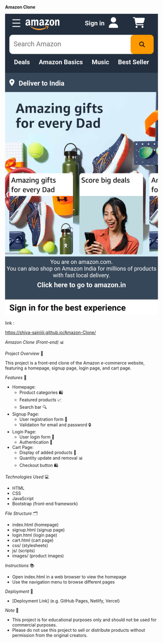 **Amazon Clone**

![Game LayOut](ass1.jpg)

link :

https://shiva-sainiiii.github.io/Amazon-Clone/

_Amazon Clone (Front-end)_ 📊

_Project Overview_ 📄

This project is a front-end clone of the Amazon e-commerce website, featuring a homepage, signup page, login page, and cart page.

_Features_ 🎯

- Homepage:
    - Product categories 🛍️
    - Featured products 📈
    - Search bar 🔍
- Signup Page:
    - User registration form 📝
    - Validation for email and password 🔒
- Login Page:
    - User login form 🔑
    - Authentication 🚫
- Cart Page:
    - Display of added products 🛒
    - Quantity update and removal 📊
    - Checkout button 🛍️

_Technologies Used_ 💻

- HTML
- CSS
- JavaScript
- Bootstrap (front-end framework)

_File Structure_ 🗂️

- index.html (homepage)
- signup.html (signup page)
- login.html (login page)
- cart.html (cart page)
- css/ (stylesheets)
- js/ (scripts)
- images/ (product images)

_Instructions_ 📚

- Open index.html in a web browser to view the homepage
- Use the navigation menu to browse different pages

_Deployment_ 🚀

- [Deployment Link] (e.g. GitHub Pages, Netlify, Vercel)

_Note_ 📝

- This project is for educational purposes only and should not be used for commercial purposes.
- Please do not use this project to sell or distribute products without permission from the original creators.

